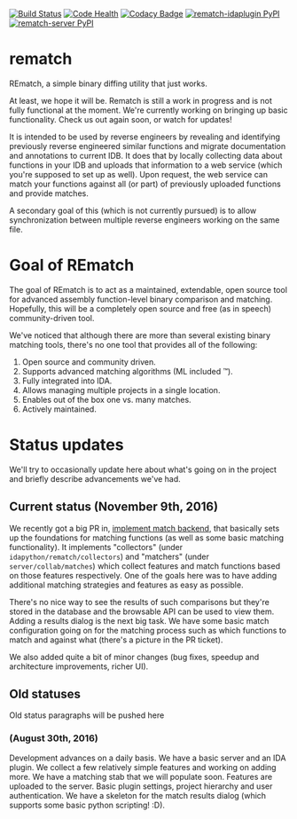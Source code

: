 [![Build Status](https://travis-ci.org/nirizr/rematch.svg?branch=master)](https://travis-ci.org/nirizr/rematch)
[![Code Health](https://landscape.io/github/nirizr/rematch/master/landscape.svg?style=flat)](https://landscape.io/github/nirizr/rematch/master)
[![Codacy Badge](https://api.codacy.com/project/badge/Grade/244945976779490d8f78706a9d4ab46b)](https://www.codacy.com/app/rematch/rematch?utm_source=github.com&amp;utm_medium=referral&amp;utm_content=rematch/rematch&amp;utm_campaign=Badge_Grade)
[![rematch-idaplugin PyPI](https://img.shields.io/pypi/v/rematch-idaplugin.svg)](https://pypi.python.org/pypi/rematch-idaplugin)
[![rematch-server PyPI](https://img.shields.io/pypi/v/rematch-server.svg)](https://pypi.python.org/pypi/rematch-server)

# rematch

REmatch, a simple binary diffing utility that just works. 

At least, we hope it will be. Rematch is still a work in progress and is not fully functional at the moment.
We're currently working on bringing up basic functionality. Check us out again soon, or watch for updates!

It is intended to be used by reverse engineers by revealing and identifying previously reverse engineered similar functions and migrate documentation and annotations to current IDB. It does that by locally collecting data about functions in your IDB and uploads that information to a web service (which you're supposed to set up as well). Upon request, the web service can match your functions against all (or part) of previously uploaded functions and provide matches.

A secondary goal of this (which is not currently pursued) is to allow synchronization between multiple reverse engineers working on the same file.

# Goal of REmatch

The goal of REmatch is to act as a maintained, extendable, open source tool for advanced assembly function-level binary comparison and matching. Hopefully, this will be a completely open source and free (as in speech) community-driven tool.

We've noticed that although there are more than several existing binary matching tools, there's no one tool that provides all of the following:

1. Open source and community driven.
2. Supports advanced matching algorithms (ML included ™).
3. Fully integrated into IDA.
4. Allows managing multiple projects in a single location.
5. Enables out of the box one vs. many matches.
6. Actively maintained.

# Status updates

We'll try to occasionally update here about what's going on in the project and briefly describe advancements we've had.

## Current status (November 9th, 2016)

We recently got a big PR in, [implement match backend](https://github.com/nirizr/rematch/pull/22), that basically sets up the foundations for matching functions (as well as some basic matching functionality). It implements "collectors" (under `idapython/rematch/collectors`) and "matchers" (under `server/collab/matches`) which collect features and match functions based on those features respectively. One of the goals here was to have adding additional matching strategies and features as easy as possible.

There's no nice way to see the results of such comparisons but they're stored in the database and the browsable API can be used to view them. Adding a results dialog is the next big task. We have some basic match configuration going on for the matching process such as which functions to match and against what (there's a picture in the PR ticket). 

We also added quite a bit of minor changes (bug fixes, speedup and architecture improvements, richer UI).

## Old statuses

Old status paragraphs will be pushed here

### (August 30th, 2016)

Development advances on a daily basis. We have a basic server and an IDA plugin. We collect a few relatively simple features and working on adding more. We have a matching stab that we will populate soon. Features are uploaded to the server. Basic plugin settings, project hierarchy and user authentication. We have a skeleton for the match results dialog (which supports some basic python scripting! :D).
